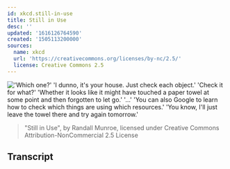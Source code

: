 ```yaml
---
id: xkcd.still-in-use
title: Still in Use
desc: ''
updated: '1616126764590'
created: '1505113200000'
sources:
  name: xkcd
  url: 'https://creativecommons.org/licenses/by-nc/2.5/'
  license: Creative Commons 2.5
---
```

!['Which one?' 'I dunno, it's your house. Just check each object.' 'Check it for *what*?' 'Whether it looks like it might have touched a paper towel at some point and then forgotten to let go.' '...' 'You can also Google to learn how to check which things are using which resources.' 'You know, I'll just leave the towel there and try again tomorrow.'](https://imgs.xkcd.com/comics/still_in_use.png)
> "Still in Use", by Randall Munroe, licensed under Creative Commons Attribution-NonCommercial 2.5 License

## Transcript
